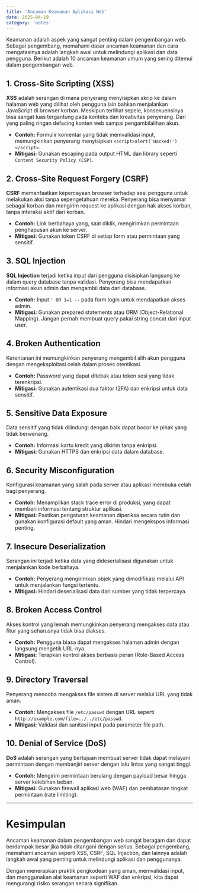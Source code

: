```yaml
---
title: 'Ancaman Keamanan Aplikasi Web'
date: 2025-04-19
category: 'notes'
---
```


Keamanan adalah aspek yang sangat penting dalam pengembangan web. Sebagai pengembang, memahami dasar ancaman keamanan dan cara mengatasinya adalah langkah awal untuk melindungi aplikasi dan data pengguna. Berikut adalah 10 ancaman keamanan umum yang sering ditemui dalam pengembangan web.

## 1. **Cross-Site Scripting (XSS)**  
**XSS** adalah serangan di mana penyerang menyisipkan skrip ke dalam halaman web yang dilihat oleh pengguna lain bahkan menjalankan JavaScript di browser korban. Meskipun terlihat sepele, konsekuensinya bisa sangat luas tergantung pada konteks dan kreativitas penyerang. Dari yang paling ringan defacing konten web sampai pengambilalihan akun.   
- **Contoh:** Formulir komentar yang tidak memvalidasi input, memungkinkan penyerang menyisipkan `<script>alert('Hacked!')</script>`.
- **Mitigasi:** Gunakan escaping pada output HTML dan library seperti `Content Security Policy (CSP)`.

## 2. **Cross-Site Request Forgery (CSRF)**  
**CSRF** memanfaatkan kepercayaan browser terhadap sesi pengguna untuk melakukan aksi tanpa sepengetahuan mereka. Penyerang bisa menyamar sebagai korban dan mengirim request ke aplikasi dengan hak akses korban, tanpa interaksi aktif dari korban.  
- **Contoh:** Link berbahaya yang, saat diklik, mengirimkan permintaan penghapusan akun ke server.  
- **Mitigasi:** Gunakan token CSRF di setiap form atau permintaan yang sensitif.

## 3. **SQL Injection**  
**SQL Injection** terjadi ketika input dari pengguna disisipkan langsung ke dalam query database tanpa validasi. Penyerang bisa mendapatkan informasi akun admin dan mengambil data dari database.  
- **Contoh:** Input `' OR 1=1 --` pada form login untuk mendapatkan akses admin.  
- **Mitigasi:** Gunakan prepared statements atau ORM (Object-Relational Mapping). Jangan pernah membuat query pakai string concat dari input user.

## 4. **Broken Authentication**  
Kerentanan ini memungkinkan penyerang mengambil alih akun pengguna dengan mengeksploitasi celah dalam proses otentikasi.  
- **Contoh:** Password yang dapat ditebak atau token sesi yang tidak terenkripsi.  
- **Mitigasi:** Gunakan autentikasi dua faktor (2FA) dan enkripsi untuk data sensitif.

## 5. **Sensitive Data Exposure**  
Data sensitif yang tidak dilindungi dengan baik dapat bocor ke pihak yang tidak berwenang.  
- **Contoh:** Informasi kartu kredit yang dikirim tanpa enkripsi.  
- **Mitigasi:** Gunakan HTTPS dan enkripsi data dalam database.

## 6. **Security Misconfiguration**  
Konfigurasi keamanan yang salah pada server atau aplikasi membuka celah bagi penyerang.  
- **Contoh:** Menampilkan stack trace error di produksi, yang dapat memberi informasi tentang struktur aplikasi.  
- **Mitigasi:** Pastikan pengaturan keamanan diperiksa secara rutin dan gunakan konfigurasi default yang aman. Hindari mengekspos informasi penting.

## 7. **Insecure Deserialization**  
Serangan ini terjadi ketika data yang dideserialisasi digunakan untuk menjalankan kode berbahaya.  
- **Contoh:** Penyerang mengirimkan objek yang dimodifikasi melalui API untuk menjalankan fungsi tertentu.  
- **Mitigasi:** Hindari deserialisasi data dari sumber yang tidak terpercaya.

## 8. **Broken Access Control**  
Akses kontrol yang lemah memungkinkan penyerang mengakses data atau fitur yang seharusnya tidak bisa diakses.  
- **Contoh:** Pengguna biasa dapat mengakses halaman admin dengan langsung mengetik URL-nya.  
- **Mitigasi:** Terapkan kontrol akses berbasis peran (Role-Based Access Control).

## 9. **Directory Traversal**  
Penyerang mencoba mengakses file sistem di server melalui URL yang tidak aman.  
- **Contoh:** Mengakses file `/etc/passwd` dengan URL seperti `http://example.com/file=../../etc/passwd`.  
- **Mitigasi:** Validasi dan sanitasi input pada parameter file path.

## 10. **Denial of Service (DoS)**  
**DoS** adalah serangan yang bertujuan membuat server tidak dapat melayani permintaan dengan membanjiri server dengan lalu lintas yang sangat tinggi.  
- **Contoh:** Mengirim permintaan berulang dengan payload besar hingga server kelebihan beban.  
- **Mitigasi:** Gunakan firewall aplikasi web (WAF) dan pembatasan tingkat permintaan (rate limiting).

---

# Kesimpulan  
Ancaman keamanan dalam pengembangan web sangat beragam dan dapat berdampak besar jika tidak ditangani dengan serius. Sebagai pengembang, memahami ancaman seperti XSS, CSRF, SQL Injection, dan lainnya adalah langkah awal yang penting untuk melindungi aplikasi dan penggunanya.

Dengan menerapkan praktik pengkodean yang aman, memvalidasi input, dan menggunakan alat keamanan seperti WAF dan enkripsi, kita dapat mengurangi risiko serangan secara signifikan.